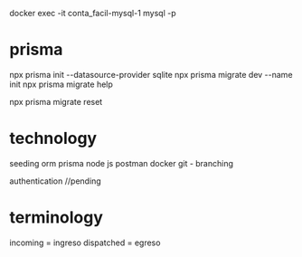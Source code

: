 docker exec -it conta_facil-mysql-1 mysql -p


# prisma
npx prisma init --datasource-provider sqlite
npx prisma migrate dev --name init
npx prisma migrate help

npx prisma migrate reset

# technology
seeding 
orm prisma
node js
postman
docker
git - branching

authentication //pending

# terminology 
incoming = ingreso
dispatched = egreso